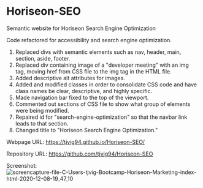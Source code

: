# Horiseon-SEO
Semantic website for Horiseon Search Engine Optimization

Code refactored for accessibility and search engine optimization.

1. Replaced divs with semantic elements such as nav, header, main, section, aside, footer.
2. Replaced div containing image of a "developer meeting" with an img tag, moving href from CSS file to the img tag in the HTML file.
3. Added descriptive alt attributes for images.
4. Added and modified classes in order to consolidate CSS code and have class names be clear, descriptive, and highly specific.
5. Made navigation bar fixed to the top of the viewport.
6. Commented out sections of CSS file to show what group of elements were being modified.
7. Repaired id for "search-engine-optimization" so that the navbar link leads to that section. 
8. Changed title to "Horiseon Search Engine Optimization."

Webpage URL: https://tjvig94.github.io/Horiseon-SEO/

Repository URL: https://github.com/tjvig94/Horiseon-SEO

Screenshot: ![screencapture-file-C-Users-tjvig-Bootcamp-Horiseon-Marketing-index-html-2020-12-08-19_47_10](https://user-images.githubusercontent.com/69410700/101559043-35760b80-398e-11eb-8660-52f07c428811.png)